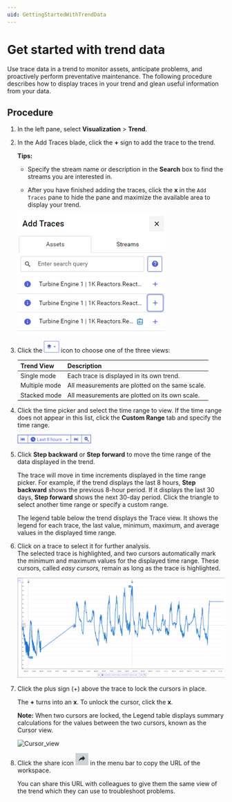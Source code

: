 ```yaml
---
uid: GettingStartedWithTrendData
---
```


# Get started with trend data

Use trace data in a trend to monitor assets, anticipate problems, and proactively perform preventative maintenance. The following procedure describes how to display traces in your trend and glean useful information from your data.

## Procedure

1. In the left pane, select **Visualization** > **Trend**.
   
1. In the Add Traces blade, click the **+** sign to add the trace to the trend. 

   **Tips:**

   - Specify the stream name or description in the **Search** box to find the streams you are interested in.

   - After you have finished adding the traces, click the **x** in the `Add Traces` pane to hide the pane and maximize the available area to display your trend.

    ![Search blade](images/Search_blade_75.png)
   
4. Click the ![Trend views icon](images/trend-views-icon.png) icon to choose one of the three views:

   | Trend View                               | Description                                     |
   | ---------------------------------------- | ----------------------------------------------- |
   | Single mode   | Each trace is displayed in its own trend.       |
   | Multiple mode            | All measurements are plotted on the same scale. |
   | Stacked mode | All measurements are plotted on its own scale.  |
   
1. Click the time picker and select the time range to view. If the time range does not appear in this list, click the **Custom Range** tab and specify the time range.

    ![Time picker](images/Time-picker.png)

1. Click **Step backward** or **Step forward** to move the time range of the data displayed in the trend.

   The trace will move in time increments displayed in the time range picker. For example, if the trend displays the last 8 hours, **Step backward** shows the previous 8-hour period. If it displays the last 30 days, **Step forward** shows the next 30-day period. Click the triangle to select another time range or specify a custom range.

   The legend table below the trend displays the Trace view. It shows the legend for each trace, the last value, minimum, maximum, and average values in the displayed time range.

1. Click on a trace to select it for further analysis.<br>The selected trace is highlighted, and two cursors automatically mark the minimum and maximum values for the displayed time range. These cursors, called *easy cursors,* remain as long as the trace is highlighted.

    ![Maximum and minimum cursors](images/Max_min_cursors.png)

8. Click the plus sign (+) above the trace to lock the cursors in place.
    
    The **+** turns into an **x**.  To unlock the cursor, click the **x**.

    **Note:** When two cursors are locked, the Legend table displays summary calculations for the values between the two cursors, known as the Cursor view.

    ![Cursor_view](images/Cursor_view.png)

1. Click the share icon ![share trend session icon](images/share-icon.png) in the menu bar to copy the URL of the workspace. 

    You can share this URL with colleagues to give them the same view of the trend which they can use to troubleshoot problems.
